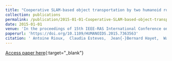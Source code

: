 ```yaml
---
title: "Cooperative SLAM-based object transportation by two humanoid robots in a cluttered environment"
collection: publications
permalink: /publication/2015-01-01-Cooperative-SLAM-based-object-transportation-by-two-humanoid-robots-in-a-cluttered-environment
date: 2015-01-01
venue: 'In the proceedings of 15th IEEE-RAS International Conference on Humanoid Robots, Humanoids 2015, Seoul, South Korea, November 3-5, 2015'
paperurl: 'https://doi.org/10.1109/HUMANOIDS.2015.7363563'
citation: ' Antoine Rioux,  Claudia Esteves,  Jean{-}Bernard Hayet,  Wael Suleiman, &quot;Cooperative SLAM-based object transportation by two humanoid robots in a cluttered environment.&quot; In the proceedings of 15th IEEE-RAS International Conference on Humanoid Robots, Humanoids 2015, Seoul, South Korea, November 3-5, 2015, 2015.'
---
```

[Access paper here](https://doi.org/10.1109/HUMANOIDS.2015.7363563){:target="_blank"}
